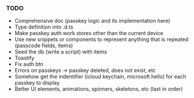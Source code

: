 ### TODO

- Comprehensive doc (passkey logic and its implementation here)
- Type definition into .d.ts
- Make passkey auth work stores other than the current device
- Use new snippets or components to represent anything that is repeated (passcode fields, items)
- Seed the db (write a script) with items
- Toastify
- Fix auth btn
- Errors on passkeys -> passkey deleted, does not exist, etc
- Somehow get the indentifier (icloud keychain, microsoft hello) for each passkey to display
- Better UI elements, animations, spinners, skeletons, etc (last in order)

